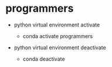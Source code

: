# programmers


- python virtual environment activate
  - conda activate programmers

- python virtual environment deactivate
  - conda deactivate 